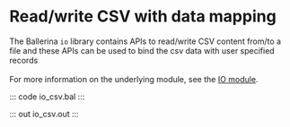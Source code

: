 # Read/write CSV with data mapping

The Ballerina `io` library contains APIs to read/write CSV content from/to a file and these APIs can be used to bind the csv data with user specified records<br/><br/>
For more information on the underlying module, 
see the [IO module](https://lib.ballerina.io/ballerina/io/latest/).

::: code io_csv.bal :::

::: out io_csv.out :::
